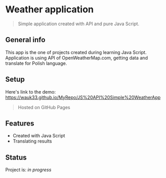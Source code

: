 # Weather application
> Simple application created with API and pure Java Script.

## General info
This app is the one of projects created during learning Java Script. Application is using API of OpenWeatherMap.com, getting data and translate for Polish language.

## Setup
Here's link to the demo: https://wauk33.github.io/MyRepo/JS%20API%20Simple%20WeatherApp 
> Hosted on GitHub Pages

## Features

* Created with Java Script
* Translating results

## Status
Project is: _in progress_

